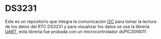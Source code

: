# DS3231
Este es un repositorio que  integra la comunicación [I2C](https://github.com/osdani/I2C-dsPIC30F) para tomar la lectura de los datos del RTC DS3231 y para visualizar los datos se usa la libreria [UART](https://github.com/osdani/UART-dsPIC30f), esta libreria fue probada con un microcontrolador dsPIC30f4011
